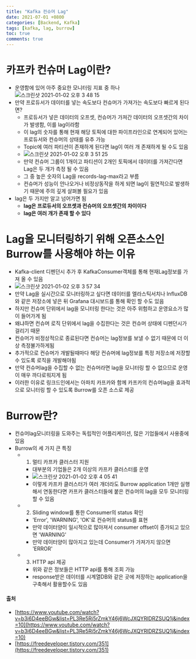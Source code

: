 ```yaml
---
title: "Kafka 컨슈머 Lag"
date: 2021-07-01 +0800
categories: [Backend, Kafka]
tags: [kafka, lag, burrow]
toc: true
comments: true
---
```


# 카프카 컨슈머 Lag이란?
- 운영함에 있어 아주 중요한 모니터링 지표 중 하나<br>
![스크린샷 2021-01-02 오후 3 48 15](https://user-images.githubusercontent.com/44339530/103452368-ee233680-4d11-11eb-8ed9-0f2be4e0dca3.png)<br>
- 만약 프로듀서가 데이터를 넣는 속도보다 컨슈머가 가져가는 속도보다 빠르게 된다면?
    - 프로듀서가 넣은 데이터의 오프셋, 컨슈머가 가져간 데이터의 오프셋간의 차이가 발생함, 이를 lag이라함<br>
    - 이 lag의 숫자를 통해 현재 해당 토픽에 대한 파이프라인으로 연계되어 있어는 프로듀서와 컨슈머의 상태를 유추 가능<br>
    - Topic에 여러 파티션이 존재하게 된다면 lag이 여러 개 존재하게 될 수도 있음<br>
    - ![스크린샷 2021-01-02 오후 3 51 25](https://user-images.githubusercontent.com/44339530/103452402-60941680-4d12-11eb-890d-5334784c4ffd.png)<br>
    - 만약 컨슈머 그룹이 1개이고 파티션이 2개인 토픽에서 데이터를 가져간다면 Lag은 두 개가 측정 될 수 있음<br>
    - 그 중 높은 숫자의 Lag을 records-lag-max라고 부름<br>
    - 컨슈머가 성능이 안나오거나 비정상동작을 하게 되면 lag이 필연적으로 발생하기 때문에 주의 깊게 살펴볼 필요가 있음<br>
- lag은 두 가지만 알고 넘어가면 됨<br>
    - <b>lag은 프로듀서의 오프셋과 컨슈머의 오프셋간의 차이이다</b><br>
    - <b>lag은 여러 개가 존재 할 수 있다</b><br>

# Lag을 모니터링하기 위해 오픈소스인 Burrow를 사용해야 하는 이유
- Kafka-client 디펜던시 추가 후 KafkaConsumer객체를 통해 현재Lag정보를 가져 올 수 있음<br>
- ![스크린샷 2021-01-02 오후 3 57 34](https://user-images.githubusercontent.com/44339530/103452472-3bec6e80-4d13-11eb-822b-e454865afe24.png)<br>
- 만약 Lag을 실시간으로 모니터링하고 싶다면 데이터를 엘라스틱서치나 InfluxDB와 같은 저장소에 넣은 뒤 Grafana 대시보드를 통해 확인 할 수도 있음<br>
- 하지만 컨슈머 단위에서 lag을 모니터링 한다는 것은 아주 위험하고 운영요소가 많이 들어가게 됨<br>
- 왜냐하면 컨슈머 로직 단위에서 lag을 수집한다는 것은 컨슈머 상태에 디펜던시가 걸리기 때문<br>
- 컨슈머가 비정상적으로 종료된다면 컨슈머는 lag정보를 보낼 수 없기 때문에 더 이상 측정불가하게됨<br>
- 추가적으로 컨슈머가 개발될때마다 해당 컨슈머에 lag정보를 특정 저장소에 저장할 수 있도록 로직을 개발해야됨<br>
- 만약 컨슈머lag을 수집할 수 없는 컨슈머라면 lag을 모니터링 할 수 없으므로 운영이 매우 까다로워지게 됨<br>
- 이러한 이유로 링크드인에서는 아파치 카프카와 함께 카프카의 컨슈머lag을 효과적으로 모니터링 할 수 있도록 Burrow를 오픈 소스로 제공<br>

# Burrow란?
- 컨슈머lag모니터링을 도와주는 독립적인 어플리케이션, 많은 기업들에서 사용중에 있음<br>
- Burrow의 세 가지 큰 특징<br>
    - 1) 멀티 카프카 클러스터 지원<br>
        - 대부분의 기업들은 2개 이상의 카프카 클러스터를 운영<br>
        - ![스크린샷 2021-01-02 오후 4 05 41](https://user-images.githubusercontent.com/44339530/103452587-5ecb5280-4d14-11eb-843c-ba5043450357.png)<br>
        - 이렇게 카프카 클러스터가 여러 개더라도 Burrow application 1개만 실행해서 연동한다면 카프카 클러스터들에 붙은 컨슈머의 lag을 모두 모니터링할 수 있음<br>
    - 2) Sliding window를 통한 Consumer의 status 확인<br>
        - 'Error', 'WARNING', 'OK'로 컨슈머의 status를 표현<br>
        - 만약 데이터양이 일시적으로 많아져서 consumer offset이 증가되고 있으면 'WARNING'<br>
        - 만약 데이터양이 많아지고 있는데 Consumer가 가져가지 않으면 'ERROR'<br>
    - 3) HTTP api 제공<br>
        - 위와 같은 정보들은 HTTP api를 통해 조회 가능<br>
        - response받은 데이터를 시계열DB와 같은 곳에 저장하는 application을 구축해서 활용할수도 있음<br>
#### 출처
- [https://www.youtube.com/watch?v=b3i6D4eeBGw&list=PL3Re5Ri5rZmkY46j6WcJXQYRlDRZSUQ1j&index=10](https://www.youtube.com/watch?v=b3i6D4eeBGw&list=PL3Re5Ri5rZmkY46j6WcJXQYRlDRZSUQ1j&index=10)
- [https://freedeveloper.tistory.com/351](https://freedeveloper.tistory.com/351)

